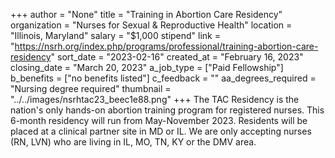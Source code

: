 +++
author = "None"
title = "Training in Abortion Care Residency"
organization = "Nurses for Sexual & Reproductive Health"
location = "Illinois, Maryland"
salary = "$1,000 stipend"
link = "https://nsrh.org/index.php/programs/professional/training-abortion-care-residency"
sort_date = "2023-02-16"
created_at = "February 16, 2023"
closing_date = "March 20, 2023"
a_job_type = ["Paid Fellowship"]
b_benefits = ["no benefits listed"]
c_feedback = ""
aa_degrees_required = "Nursing degree required"
thumbnail = "../../images/nsrhtac23_beec1e88.png"
+++
The TAC Residency is the nation's only hands-on abortion training program for registered nurses. This 6-month residency will run from May-November 2023. Residents will be placed at a clinical partner site in MD or IL. We are only accepting nurses (RN, LVN) who are living in IL, MO, TN, KY or the DMV area. 